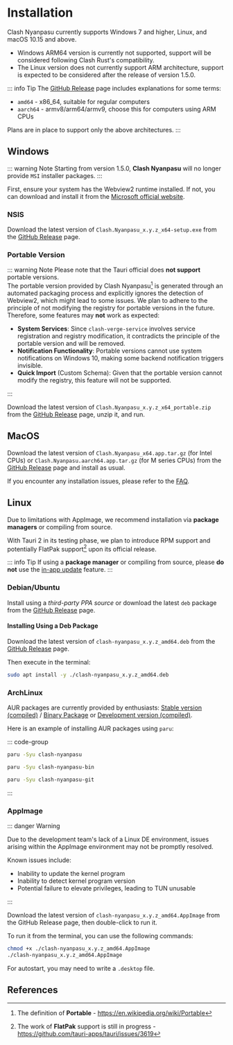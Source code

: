 # Installation

Clash Nyanpasu currently supports Windows 7 and higher, Linux, and macOS 10.15 and above.

- Windows ARM64 version is currently not supported, support will be considered following Clash Rust's compatibility.
- The Linux version does not currently support ARM architecture, support is expected to be considered after the release of version 1.5.0.

::: info Tip
The [GitHub Release](https://github.com/LibNyanpasu/clash-nyanpasu/releases) page includes explanations for some terms:

- `amd64` - x86_64, suitable for regular computers
- `aarch64` - armv8/arm64/armv9, choose this for computers using ARM CPUs

Plans are in place to support only the above architectures.
:::

## Windows

::: warning Note
Starting from version 1.5.0, **Clash Nyanpasu** will no longer provide `MSI` installer packages.
:::

First, ensure your system has the Webview2 runtime installed. If not, you can download and install it from the [Microsoft official website](https://developer.microsoft.com/en-us/microsoft-edge/webview2/).

### NSIS

Download the latest version of `Clash.Nyanpasu_x.y.z_x64-setup.exe` from the [GitHub Release](https://github.com/LibNyanpasu/clash-nyanpasu/releases) page.

### Portable Version

::: warning Note
Please note that the Tauri official does **not support** portable versions.  
The portable version provided by Clash Nyanpasu[^1] is generated through an automated packaging process and explicitly ignores the detection of Webview2, which might lead to some issues. We plan to adhere to the principle of not modifying the registry for portable versions in the future. Therefore, some features may **not** work as expected:

- **System Services**: Since `clash-verge-service` involves service registration and registry modification, it contradicts the principle of the portable version and will be removed.
- **Notification Functionality**: Portable versions cannot use system notifications on Windows 10, making some backend notification triggers invisible.
- **Quick Import** (Custom Schema): Given that the portable version cannot modify the registry, this feature will not be supported.

:::

Download the latest version of `Clash.Nyanpasu_x.y.z_x64_portable.zip` from the [GitHub Release](https://github.com/LibNyanpasu/clash-nyanpasu/releases) page, unzip it, and run.

## MacOS

Download the latest version of `Clash.Nyanpasu_x64.app.tar.gz` (for Intel CPUs) or `Clash.Nyanpasu.aarch64.app.tar.gz` (for M series CPUs) from the [GitHub Release](https://github.com/LibNyanpasu/clash-nyanpasu/releases) page and install as usual.

If you encounter any installation issues, please refer to the [FAQ](../others/faq).

## Linux

Due to limitations with AppImage, we recommend installation via **package managers** or compiling from source.

With Tauri 2 in its testing phase, we plan to introduce RPM support and potentially FlatPak support[^2] upon its official release.

::: info Tip
If using a **package manager** or compiling from source, please **do not** use the <u>in-app update</u> feature.
:::

### Debian/Ubuntu

Install using a _third-party PPA source_ or download the latest `deb` package from the [GitHub Release](https://github.com/LibNyanpasu/clash-nyanpasu/releases) page.

#### Installing Using a Deb Package

Download the latest version of `clash-nyanpasu_x.y.z_amd64.deb` from the [GitHub Release](https://github.com/LibNyanpasu/clash-nyanpasu/releases) page.

Then execute in the terminal:

```bash
sudo apt install -y ./clash-nyanpasu_x.y.z_amd64.deb
```

### ArchLinux

AUR packages are currently provided by enthusiasts: [Stable version (compiled)](https://aur.archlinux.org/packages/clash-nyanpasu) / [Binary Package](https://aur.archlinux.org/packages/clash-nyanpasu-bin) or [Development version (compiled)](https://aur.archlinux.org/packages/clash-nyanpasu-git).

Here is an example of installing AUR packages using `paru`:

::: code-group

```bash [Stable version (requires compiling)]
paru -Syu clash-nyanpasu
```

```bash [Binary Package]
paru -Syu clash-nyanpasu-bin
```

```bash [Development version (requires compiling)]
paru -Syu clash-nyanpasu-git
```

:::

### AppImage

::: danger Warning

Due to the development team's lack of a Linux DE environment, issues arising within the AppImage environment may not be promptly resolved.

Known issues include:

- Inability to update the kernel program
- Inability to detect kernel program version
- Potential failure to elevate privileges, leading to TUN unusable

:::

Download the latest version of `clash-nyanpasu_x.y.z_amd64.AppImage` from the GitHub Release page, then double-click to run it.

To run it from the terminal, you can use the following commands:

```bash
chmod +x ./clash-nyanpasu_x.y.z_amd64.AppImage
./clash-nyanpasu_x.y.z_amd64.AppImage
```

For autostart, you may need to write a `.desktop` file.

## References

[^1]: The definition of **Portable** - https://en.wikipedia.org/wiki/Portable

[^2]: The work of **FlatPak** support is still in progress - https://github.com/tauri-apps/tauri/issues/3619
